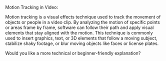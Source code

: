 Motion Tracking in Video:

Motion tracking is a visual effects technique used to track the movement of objects or people in a video clip. By analyzing the motion of specific points or areas frame by frame, software can follow their path and apply visual elements that stay aligned with the motion. This technique is commonly used to insert graphics, text, or 3D elements that follow a moving subject, stabilize shaky footage, or blur moving objects like faces or license plates.

Would you like a more technical or beginner-friendly explanation?

